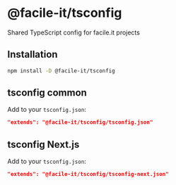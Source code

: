 # @facile-it/tsconfig

Shared TypeScript config for facile.it projects

## Installation

```sh
npm install -D @facile-it/tsconfig
```

## tsconfig common

Add to your `tsconfig.json`:

```json
"extends": "@facile-it/tsconfig/tsconfig.json"
```

## tsconfig Next.js

Add to your `tsconfig.json`:

```json
"extends": "@facile-it/tsconfig/tsconfig-next.json"
```
